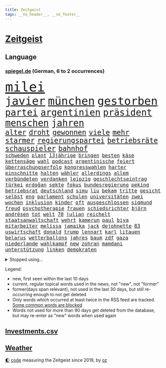 ```yaml
---
title: Zeitgeist
tags: __no_header__, __no_footer__
---
```


# [Zeitgeist](https://oliz.io/zeitgeist/)

## Language

<h3><a href="https://www.spiegel.de" target="_blank">spiegel.de</a> (German, 6 to 2 occurrences)</h3>
<p style="font-family:monospace">
<span style="font-size:32pt"><a href="news_links.html#milei" class="current">milei</a></span>
<br>
<span style="font-size:27pt"><a href="news_links.html#javier" class="current">javier</a></span>
<span style="font-size:27pt"><a href="news_links.html#münchen" class="current">münchen</a></span>
<span style="font-size:27pt"><a href="news_links.html#gestorben" class="current">gestorben</a></span>
<br>
<span style="font-size:22pt"><a href="news_links.html#partei" class="current">partei</a></span>
<span style="font-size:22pt"><a href="news_links.html#argentinien" class="current">argentinien</a></span>
<span style="font-size:22pt"><a href="news_links.html#präsident" class="current">präsident</a></span>
<span style="font-size:22pt"><a href="news_links.html#menschen" class="current">menschen</a></span>
<span style="font-size:22pt"><a href="news_links.html#jahren" class="current">jahren</a></span>
<br>
<span style="font-size:17pt"><a href="news_links.html#alter" class="current">alter</a></span>
<span style="font-size:17pt"><a href="news_links.html#droht" class="current">droht</a></span>
<span style="font-size:17pt"><a href="news_links.html#gewonnen" class="current">gewonnen</a></span>
<span style="font-size:17pt"><a href="news_links.html#viele" class="current">viele</a></span>
<span style="font-size:17pt"><a href="news_links.html#mehr" class="current">mehr</a></span>
<span style="font-size:17pt"><a href="news_links.html#starmer" class="current">starmer</a></span>
<span style="font-size:17pt"><a href="news_links.html#regierungspartei" class="current">regierungspartei</a></span>
<span style="font-size:17pt"><a href="news_links.html#betriebsräte" class="new">betriebsräte</a></span>
<span style="font-size:17pt"><a href="news_links.html#schauspieler" class="current">schauspieler</a></span>
<span style="font-size:17pt"><a href="news_links.html#bahnhof" class="current">bahnhof</a></span>
<br>
<span style="font-size:12pt"><a href="news_links.html#schweden" class="current">schweden</a></span>
<span style="font-size:12pt"><a href="news_links.html#plant" class="current">plant</a></span>
<span style="font-size:12pt"><a href="news_links.html#13jährige" class="current">13jährige</a></span>
<span style="font-size:12pt"><a href="news_links.html#bringen" class="current">bringen</a></span>
<span style="font-size:12pt"><a href="news_links.html#besten" class="current">besten</a></span>
<span style="font-size:12pt"><a href="news_links.html#käse" class="current">käse</a></span>
<span style="font-size:12pt"><a href="news_links.html#kettensäge" class="new">kettensäge</a></span>
<span style="font-size:12pt"><a href="news_links.html#wahl" class="current">wahl</a></span>
<span style="font-size:12pt"><a href="news_links.html#podcast" class="current">podcast</a></span>
<span style="font-size:12pt"><a href="news_links.html#argentinische" class="new">argentinische</a></span>
<span style="font-size:12pt"><a href="news_links.html#feiert" class="current">feiert</a></span>
<span style="font-size:12pt"><a href="news_links.html#überraschungserfolg" class="new">überraschungserfolg</a></span>
<span style="font-size:12pt"><a href="news_links.html#kongresswahlen" class="new">kongresswahlen</a></span>
<span style="font-size:12pt"><a href="news_links.html#harter" class="current">harter</a></span>
<span style="font-size:12pt"><a href="news_links.html#einschnitte" class="current">einschnitte</a></span>
<span style="font-size:12pt"><a href="news_links.html#halten" class="current">halten</a></span>
<span style="font-size:12pt"><a href="news_links.html#wähler" class="current">wähler</a></span>
<span style="font-size:12pt"><a href="news_links.html#allerdings" class="current">allerdings</a></span>
<span style="font-size:12pt"><a href="news_links.html#allem" class="current">allem</a></span>
<span style="font-size:12pt"><a href="news_links.html#verbündeten" class="current">verbündeten</a></span>
<span style="font-size:12pt"><a href="news_links.html#verdanken" class="current">verdanken</a></span>
<span style="font-size:12pt"><a href="news_links.html#leipzig" class="current">leipzig</a></span>
<span style="font-size:12pt"><a href="news_links.html#geschlechtseintrag" class="current">geschlechtseintrag</a></span>
<span style="font-size:12pt"><a href="news_links.html#türkei" class="current">türkei</a></span>
<span style="font-size:12pt"><a href="news_links.html#erdoğan" class="current">erdoğan</a></span>
<span style="font-size:12pt"><a href="news_links.html#sekte" class="new">sekte</a></span>
<span style="font-size:12pt"><a href="news_links.html#fokus" class="current">fokus</a></span>
<span style="font-size:12pt"><a href="news_links.html#bundesregierung" class="current">bundesregierung</a></span>
<span style="font-size:12pt"><a href="news_links.html#peking" class="current">peking</a></span>
<span style="font-size:12pt"><a href="news_links.html#betriebsrat" class="new">betriebsrat</a></span>
<span style="font-size:12pt"><a href="news_links.html#deutschland" class="current">deutschland</a></span>
<span style="font-size:12pt"><a href="news_links.html#simu" class="new">simu</a></span>
<span style="font-size:12pt"><a href="news_links.html#liu" class="new">liu</a></span>
<span style="font-size:12pt"><a href="news_links.html#bekam" class="current">bekam</a></span>
<span style="font-size:12pt"><a href="news_links.html#tritte" class="new">tritte</a></span>
<span style="font-size:12pt"><a href="news_links.html#gesicht" class="current">gesicht</a></span>
<span style="font-size:12pt"><a href="news_links.html#selbst" class="current">selbst</a></span>
<span style="font-size:12pt"><a href="news_links.html#eng" class="current">eng</a></span>
<span style="font-size:12pt"><a href="news_links.html#parlament" class="current">parlament</a></span>
<span style="font-size:12pt"><a href="news_links.html#schulen" class="current">schulen</a></span>
<span style="font-size:12pt"><a href="news_links.html#universitäten" class="current">universitäten</a></span>
<span style="font-size:12pt"><a href="news_links.html#zwei" class="current">zwei</a></span>
<span style="font-size:12pt"><a href="news_links.html#wochen" class="current">wochen</a></span>
<span style="font-size:12pt"><a href="news_links.html#inklusion" class="current">inklusion</a></span>
<span style="font-size:12pt"><a href="news_links.html#kinder" class="current">kinder</a></span>
<span style="font-size:12pt"><a href="news_links.html#oft" class="current">oft</a></span>
<span style="font-size:12pt"><a href="news_links.html#ausgeschlossen" class="current">ausgeschlossen</a></span>
<span style="font-size:12pt"><a href="news_links.html#sigmund" class="new">sigmund</a></span>
<span style="font-size:12pt"><a href="news_links.html#freud" class="current">freud</a></span>
<span style="font-size:12pt"><a href="news_links.html#psychotherapie" class="current">psychotherapie</a></span>
<span style="font-size:12pt"><a href="news_links.html#frauen" class="current">frauen</a></span>
<span style="font-size:12pt"><a href="news_links.html#schiedsrichter" class="current">schiedsrichter</a></span>
<span style="font-size:12pt"><a href="news_links.html#björn" class="current">björn</a></span>
<span style="font-size:12pt"><a href="news_links.html#andrésen" class="new">andrésen</a></span>
<span style="font-size:12pt"><a href="news_links.html#tot" class="current">tot</a></span>
<span style="font-size:12pt"><a href="news_links.html#welt" class="current">welt</a></span>
<span style="font-size:12pt"><a href="news_links.html#70" class="current">70</a></span>
<span style="font-size:12pt"><a href="news_links.html#julian" class="current">julian</a></span>
<span style="font-size:12pt"><a href="news_links.html#reichelt" class="new">reichelt</a></span>
<span style="font-size:12pt"><a href="news_links.html#staatsanwaltschaft" class="current">staatsanwaltschaft</a></span>
<span style="font-size:12pt"><a href="news_links.html#wehrt" class="current">wehrt</a></span>
<span style="font-size:12pt"><a href="news_links.html#kamerun" class="current">kamerun</a></span>
<span style="font-size:12pt"><a href="news_links.html#paul" class="current">paul</a></span>
<span style="font-size:12pt"><a href="news_links.html#biya" class="current">biya</a></span>
<span style="font-size:12pt"><a href="news_links.html#mitarbeiter" class="current">mitarbeiter</a></span>
<span style="font-size:12pt"><a href="news_links.html#melissa" class="current">melissa</a></span>
<span style="font-size:12pt"><a href="news_links.html#jamaika" class="current">jamaika</a></span>
<span style="font-size:12pt"><a href="news_links.html#jack" class="current">jack</a></span>
<span style="font-size:12pt"><a href="news_links.html#dejohnette" class="new">dejohnette</a></span>
<span style="font-size:12pt"><a href="news_links.html#83" class="current">83</a></span>
<span style="font-size:12pt"><a href="news_links.html#uswirtschaft" class="current">uswirtschaft</a></span>
<span style="font-size:12pt"><a href="news_links.html#donald" class="current">donald</a></span>
<span style="font-size:12pt"><a href="news_links.html#trump" class="current">trump</a></span>
<span style="font-size:12pt"><a href="news_links.html#lennart" class="new">lennart</a></span>
<span style="font-size:12pt"><a href="news_links.html#karl" class="current">karl</a></span>
<span style="font-size:12pt"><a href="news_links.html#litauen" class="current">litauen</a></span>
<span style="font-size:12pt"><a href="news_links.html#belarus" class="current">belarus</a></span>
<span style="font-size:12pt"><a href="news_links.html#wetterballons" class="new">wetterballons</a></span>
<span style="font-size:12pt"><a href="news_links.html#jahres" class="current">jahres</a></span>
<span style="font-size:12pt"><a href="news_links.html#baum" class="current">baum</a></span>
<span style="font-size:12pt"><a href="news_links.html#zdf" class="current">zdf</a></span>
<span style="font-size:12pt"><a href="news_links.html#gaza" class="current">gaza</a></span>
<span style="font-size:12pt"><a href="news_links.html#niederlande" class="current">niederlande</a></span>
<span style="font-size:12pt"><a href="news_links.html#wahlkampf" class="current">wahlkampf</a></span>
<span style="font-size:12pt"><a href="news_links.html#new" class="current">new</a></span>
<span style="font-size:12pt"><a href="news_links.html#zohran" class="current">zohran</a></span>
<span style="font-size:12pt"><a href="news_links.html#mamdani" class="current">mamdani</a></span>
<span style="font-size:12pt"><a href="news_links.html#unterstützung" class="current">unterstützung</a></span>
<span style="font-size:12pt"><a href="news_links.html#linken" class="current">linken</a></span>
<span style="font-size:12pt"><a href="news_links.html#demokraten" class="current">demokraten</a></span>
</p>
<details>
<summary>Stopped using...</summary>
<p class="former" style="font-size:12pt">
gerüchte(1832) beispiel(1830) gesunken(1830) strafen(1830) bitte(1828) fanden(1828) halle(1828) material(1828) nationen(1828) besetzt(1827) führende(1827) rheinlandpfalz(1827) sicherheitsbehörden(1827) superstar(1827) vergeblich(1827) abend(1826) geliefert(1826) jüngste(1826) philippinen(1826) tödlicher(1826) flüchtlinge(1825) greifen(1825) persönliche(1825) termin(1825) verbieten(1825) verschwunden(1825) 300(1824) spott(1824) teilnehmen(1824) vergleich(1824) zurzeit(1824) 33(1823) altes(1823) dementiert(1823) dreimal(1823) mittelmeer(1823) alexej(1822) kanzleramt(1822) löste(1822) mario(1822) nawalny(1822) trennen(1822) unabhängige(1822) endgültig(1821) massive(1821) 31(1820) allianz(1820) fdp(1820) obama(1820) produktion(1820) regt(1820) amerika(1819) annalena(1819) athleten(1819) baerbock(1819) freiheit(1819) mörder(1819) online(1819) vorjahr(1819) gebaut(1818) null(1818) nutzte(1817) reißt(1817) aufgehoben(1816) schien(1816) standen(1815) vieler(1815) möglichst(1814) taiwan(1814) befreien(1812) gestürzt(1812) zugelassen(1810) einschränkungen(1809) globale(1808) herz(1808) schrecken(1805) garten(1804) katholischen(1804) holte(1798) hafen(1797) produziert(1795) hilfen(1794) einkommen(1792) popstar(1792) solchen(1792) schützt(1789) staatlichen(1784) einblicke(1776) rache(1767) sammeln(1765) einfache(1755) berichtete(1735) carlos(1680) sahra(1679) wagenknecht(1679) rumänien(1649) 38(1600) müll(1577) kuriose(1524) mike(1494) investiert(1492) gehälter(1487) halbes(1447) außenministerin(1438) luftwaffe(1432) unserem(1416) überwachung(1360) unmittelbar(1307) schlamm(1256) umstände(1253) verhängnis(1252) lob(1221) sexuell(1221) trans(1198) verzeichnet(1192) erdbeben(1191) weitergehen(1183) fassungslos(1181) legal(1181) revolution(1175) island(1159) durchs(1156) schickte(1138) fliegt(1112) versehen(1098) rückstand(1088) deuten(1085) außenpolitik(1077) billigt(1065) redet(1061) deutschlandticket(1044) steigern(1039) flogen(1037) überschritten(1024) heimische(1017) wand(1001) demonstriert(1000) zwingt(998) verdächtigt(994) alcaraz(988) islamistischen(985) uefa(974) vereinten(954) zogen(953) darmstadt(949) laden(942) heimlich(926) hauptrolle(925) wohnen(925) fühlte(893) vergeltung(889) auswirken(881) berühmtesten(880) schlagabtausch(871) schuldenbremse(845) rechtsextremer(844) zwischenfall(836) erderwärmung(822) stockt(821) nahostkonflikt(819) service(807) bewaffnete(806) wmtitel(806) nächster(801) chancenlos(784) ausnahmezustand(783) verkehrsunfall(782) tisch(771) schwachen(770) besserung(759) comedian(751) belästigt(749) ausbruch(748) tatverdächtiger(737) attentat(719) 1990(716) stimmte(716) schmerzen(715) reagierten(714) bereiten(708) bsw(697) beschuldigte(693) gespalten(679) bedrängnis(668) indischen(668) größe(660) unwahrscheinlich(657) zeitalter(655) huthimiliz(650) umfangreiche(646) huthis(645) operation(640) mangelnde(637) wettkampf(632) briten(628) verwehrt(627) format(625) spiegelredakteur(625) verbündete(616) kontroversen(605) gerieten(591) wütet(591) rasch(589) wirtschaftskrise(587) stewart(585) möglichkeit(584) superstars(584) kreativ(581) höchstwert(576) gleiche(575) marihuana(571) jamal(565) musiala(565) boss(564) spielten(559) einblick(555) elefanten(549) denkbar(546) ursachen(546) 44(542) brände(540) akteure(538) flut(529) quartal(528) jessica(527) rechtsstreit(522) depression(520) rafael(520) besitzt(514) perfekt(513) sportlerinnen(511) gemessen(504) feinde(494) ereignisse(492) laufbahn(487) urteile(482) bürgerinnen(474) wachsende(473) gleichen(471) kontinent(471) telefon(456) entsprechenden(453) anruf(451) erschüttern(451) kalkül(451) bundesnetzagentur(442) vorgeschlagen(442) ahmed(436) zögern(434) nähert(430) jemen(426) nächstes(425) scheiterten(424) kriege(423) todesfälle(423) vermeidet(418) besetzen(417) unabhängigkeit(414) astronomie(411) plattformen(411) 2011(410) ausgetauscht(406) fläche(406) parallelen(405) abgesetzt(402) biografie(402) gewandt(400) parteifreund(398) baku(395) anzahl(392) einzelnen(392) tiefer(391) zeitung(384) jordanien(380) spiegelrecherchen(379) psg(376) königreich(372) ausgeliefert(363) brett(361) zulasten(360) harmlos(359) seitenhieb(358) fische(357) option(357) amtsantritt(356) ukrainepolitik(356) gebäuden(355) erik(352) maler(352) bundesrat(350) ausgegeben(342) hauptdarsteller(342) schwärmt(342) unterschiedlichen(341) selbstbewusst(340) beliebter(339) heutige(339) kliniken(339) pyrotechnik(339) exchef(336) kongress(331) altkanzler(326) gavin(326) runden(326) schuh(325) traditionell(324) kürzen(323) 500000(321) beliebte(321) delegation(317) therapeuten(315) ministerien(312) versus(312) begehrt(311) rechtsradikalen(307) ed(301) mobilität(301) sheeran(301) vereinigte(301) bezieht(300) verzicht(300) morddrohungen(297) bußgelder(294) spotify(293) zündet(292) absetzung(291) interessieren(291) konkurrent(291) nasa(291) adolf(289) dreh(289) bot(288) bip(287) erschlagen(287) erwartete(287) verwirrung(287) alsharaa(282) vereinbart(282) winzige(282) empfehlen(280) kauflaune(280) verlängern(277) freiwilligen(276) enthalten(272) slowene(272) bangkok(269) flugzeugabsturz(269) waldbrände(269) ruder(268) bewegte(267) skandale(266) trauerfeier(265) uran(265) regisseurin(264) menschengruppe(263) drücken(262) heidelberg(262) suchaktion(262) firewall(259) unschuldig(258) aufbau(257) rosa(257) kälte(255) natostaaten(255) posts(254) gift(253) newsom(253) unterrichtet(252) spannung(251) großartigen(250) agentur(249) gerückt(249) patricia(249) wirtschaftlich(248) chemnitz(247) gedenkfeier(247) sterne(244) pressefreiheit(242) auszuschließen(241) schärfer(241) transparenz(241) barcelonas(239) fatale(238) kanzleramtschef(237) oper(237) liveanalyse(236) hang(235) wimbledon(233) intendant(231) entführung(230) griechischen(229) marie(229) #metoo(228) unterzahl(228) massenproteste(227) landesweit(226) parteifreunde(226) unterscheiden(226) übergangspräsident(226) moderner(225) bullshit(223) rechnungshof(222) onlinehändler(221) salzburg(219) river(218) vorantreiben(218) rückzieher(217) trophäe(217) vergleiche(217) flüssigkeit(215) pascal(215) spiegeltalk(215) zweifelhafte(214) hendrik(213) zecken(212) cent(211) saturn(210) stemmen(210) freigang(209) beteiligte(208) wiederaufnahme(208) wüst(207) stach(206) stromausfall(206) 1860(205) galatasaray(205) kollidieren(205) 13000(203) beispiellosen(202) josé(202) taucher(202) diplomatischer(201) drohnenattacke(200) etat(200) kürzer(200) heimatschutzministerin(199) tusk(199) 14jährigen(198) flügen(198) gefüllt(197) anzüge(196) erzeugen(196) gekippt(196) indes(193) unangenehm(192) verfassungsgericht(191) autozulieferer(190) einzigen(190) vermissten(190) abschnitt(189) anerkannt(189) disney(189) verabschiedete(189) anpassung(187) bergsteiger(187) netanyahuregierung(187) memoiren(186) monatelangen(186) uskonzern(184) alexandria(183) jerusalem(183) mitbegründer(183) taiwans(183) einschränkung(182) ndr(182) ansagen(181) stich(181) wälder(181) harvard(180) aufreger(179) fernverkehr(179) erika(178) lichtjahre(178) psychologische(178) wertvolle(178) erfindet(177) fossilen(177) komplette(176) özel(176) bremse(175) prognose(175) hitzewellen(174) olympique(174) carrie(173) hoffmann(173) mischen(173) brannten(172) flossen(172) gewissheit(171) tötungsdelikt(170) sprengt(169) traurige(169) umgehend(168) özgür(168) aufnahme(167) inspiriert(167) unruhen(166) neunjähriger(165) 110(164) 89jährige(164) regenfällen(164) überflutungen(164) ambitionierten(163) arm(163) hobby(163) thorsten(163) laute(162) lebewesen(162) auftauchen(160) hindernis(160) telegram(160) unionspolitiker(160) algerien(159) arten(159) lästig(159) scharfen(159) schwersten(159) menendez(158) lokal(157) schränkt(157) 15jähriger(156) handelsabkommen(155) kremlsprecher(155) label(155) nordkoreas(155) trotzte(155) wednesday(155) aß(154) genozid(154) gestiegenen(153) aggressiver(152) finde(152) kippt(152) kreuzfahrtschiff(152) usjustizministerium(152) carey(151) hai(151) mariah(151) außergewöhnlichen(150) fremden(150) routen(150) fed(149) verletzen(149) überdurchschnittlich(149) hatz(148) lola(148) mahmoud(148) türmen(148) jersey(147) schutzmaßnahmen(147) zugeschlagen(147) betrunken(146) einstufung(146) hektar(146) traditionsklub(146) ansturm(145) ankündigung(144) historischem(144) renten(144) sommerpause(144) ausfall(142) weiblicher(142) kindesmissbrauch(141) oppositionsführer(141) schlangen(141) rückläufig(140) wanderung(140) historikerin(139) promis(139) teamchef(139) vorgaben(139) ansage(138) exkanzler(138) kampfjet(138) harren(137) kampfflugzeuge(137) passierte(137) schwerdtner(137) 300000(136) chefsache(135) doppelten(135) mieter(135) plötzlichen(135) regionalverkehr(135) miene(134) zeitfahren(134) gewalttätigen(133) fraglich(132) landschaft(132) syriens(132) variante(132) xatar(132) vergessene(131) 140(129) nachteile(129) schlägerei(129) exklusiven(128) madonna(128) registriert(128) verzweifeln(128) bedrohungslage(127) iranischer(127) picasso(127) unterbrechen(127) zwecke(127) kichips(126) timo(126) bahnverkehr(125) ermordung(125) gegessen(125) kontrahenten(124) ausbrechen(123) gekündigt(122) längeren(122) stau(122) befürworten(121) verschüttet(121) koblenz(120) rückruf(120) schwingt(120) vermittlung(120) harvarduniversität(119) weltbühne(119) hellt(118) objekt(118) stadien(118) volksfest(118) brettspiele(117) mietpreisbremse(117) verbrauchern(117) autofahrerin(116) chelsea(116) brigitte(115) demokrat(115) grundrechte(115) ökosystem(115) blatten(114) championsleaguesieger(114) drehbuch(114) betroffener(113) iaea(113) transfers(113) bergsturz(112) stürmt(112) trainers(112) ausgibt(111) eruption(111) gelöscht(111) videospiel(111) marseille(110) lehre(109) bestimmen(108) macrons(108) lilly(107) mittelstand(107) kontroverse(106) küsten(106) pablo(106) magabewegung(105) neffe(105) altersgrenze(104) altersgrenzen(104) fäuste(104) amoklauf(103) ferieninsel(103) luca(103) daily(102) erzfeind(102) farken(102) harz(102) lissabon(102) mediamarkt(102) neunjährigen(102) sydney(102) trinkt(102) ressort(101) aktiviert(100) sergio(100) erschreckend(99) militärhilfe(99) niederschläge(99) verwandt(99) bewahren(97) dürren(97) oberleitung(97) ruffalo(97) verzweiflung(97) israelirankonflikt(96) lehmann(96) hetze(95) horror(94) santorini(94) angereichertes(92) geschäftsfrau(92) grenzübergang(92) nonnen(92) überaus(92) geschlecht(91) musikalisch(91) niger(91) onlinebetrug(91) 76jährige(90) dazugehörigen(90) diva(90) gremium(90) kloster(90) leitzins(90) linkenchefin(90) popkultur(90) staatsangehörige(90) zuwanderern(90) einwandern(89) look(89) matthäus(89) nachzahlungen(89) aitana(87) bonmatí(87) bundeshaushalt(87) exfußballstar(87) weltmeere(87) gmbh(86) tropische(86) abgestellte(85) bob(85) freihandelsabkommen(85) homo(85) leuten(85) michelin(85) sapiens(85) ardsendung(84) flügeln(84) freiburger(84) gedenkstätte(84) invasive(84) jerry(84) matthew(84) steuerte(84) todes(84) verknüpft(84) datenschützer(83) haushaltsplan(83) gewalttäter(82) notwendigen(82) unbewaffnete(82) windböen(82) österreicherin(82) bibliotheken(81) einzel(81) nils(81) mr(80) afghanischen(79) faktor(79) südküste(79) vorräte(79) durchsuchen(78) konzernmutter(78) nordwesten(78) prostituierten(78) usmoderator(78) verfassungsrichter(78) beeindrucken(77) bewohnt(77) blaue(77) erkenne(77) generaldebatte(77) haushaltsdebatte(77) mischa(77) solidarisiert(77) sondersitzung(77) teleskop(77) virus(77) wehrte(77) aufsichtsgremium(76) profifußballer(76) schild(76) schlossen(76) zollhammer(76) aufklärungsflugzeug(75) erstem(75) kontaktierte(75) pegel(75) verrat(75) weltranglistenerste(75) bootsausflug(74) brisant(74) ertränkt(74) evenepoel(74) gesa(74) krause(74) kretschmer(74) remco(74) zulassung(74) 2036(73) arbeitnehmern(73) auffahrunfall(73) gelbe(73) neubau(73) praxen(73) richterkandidaten(73) grenzschützer(72) schaltete(72) schätzen(72) abgestürzten(71) chinesischem(71) darknet(71) dumitru(71) gedauert(71) grausam(71) gunn(71) hektik(71) merke(71) nachbauen(71) superman(71) antiisraelischer(70) ereignissen(70) forschungsstation(70) leichten(70) moulin(70) reinhardt(70) rouge(70) herausgefunden(69) vermittelte(69) ecuador(68) enthüllen(68) lutz(68) saftige(68) spiegelanalyse(68) strahlkraft(68) verpuffen(68) weggesperrt(68) brandt(67) late(67) schlesinger(67) spatenstich(67) ultrarechten(67) 95(66) anfängt(66) eindringlinge(66) emil(66) livesendung(66) mutmaßliches(66) sharaa(66) achteinhalb(65) exklusive(65) gewidmet(65) halbjahr(65) lacher(65) rivalin(65) stützpunkt(65) taifun(65) tropensturm(65) unerwünschten(65) pausiert(64) schließung(64) spektakulärer(64) strategischen(64) titanic(64) videoüberwacht(64) barack(63) baumgart(63) begrüßen(63) gebremst(63) humorvoll(63) julija(63) nawalnaja(63) palästinenserstaates(63) raumfahrtbehörde(63) rohstoffe(63) romanelli(63) vereinfachen(63) anhalten(62) einbürgerungen(62) palästinaaktivisten(62) strike(62) 47jähriger(61) fußballweltmeister(61) putinfreund(61) athletinnen(60) briefe(60) professionellen(60) überqueren(60) ankündigungen(59) glass(59) peichl(59) theorie(59) unfallort(59) thailands(58) tragik(58) wolke(58) ausnehmen(57) bookingcom(57) extremsportler(57) kugelbomben(57) ludwigshafen(57) luther(57) peskow(57) pilotprojekt(57) rang(57) silvester(57) stichelt(57) wonder(57) 35jährige(56) 7000(56) ausgleichen(56) erwischen(56) fantasiert(56) gewürdigt(56) häufigsten(56) krankhaften(56) römische(56) techkonzern(56) angelaufen(55) bootsführer(55) ständiger(55) tyler(55) usrapperin(55) dortige(54) exstaatschef(54) geförderten(54) jdcom(54) längste(54) verbrennen(54) zurückgeholt(54) gequält(53) kontrollierte(53) kostete(53) liebespaare(53) schwieriges(53) aalborg(52) andererseits(52) gesamtwertung(51) kigenerierten(51) maike(51) nationalpark(51) parteilose(51) rocksänger(51) steinschlag(51) vorleistung(51) bundesstraße(50) haltbar(50) heimlichen(50) kratzer(50) netzbetreiber(50) palästinas(50) wohnort(50) abhalten(49) butter(49) gebiete(49) kinoleinwand(49) leichtathletikwm(49) mitgerissen(49) schönheitsideale(49) welthandel(49) astronauten(48) bestellungen(48) einzusetzen(48) konzernspitze(48) kugelstoßen(48) kulisse(48) ludwigsburg(48) ogunleye(48) schulweg(48) sozialsysteme(48) tiefgreifende(48) yemisi(48) khalil(47) leidenschaftlich(47) palästinaaktivist(47) rechtsextremem(47) sotschi(47) ausstellungen(46) schwert(46) sparmaßnahme(46) abschottung(45) anwesenden(45) auktionshaus(45) gründung(45) meeresforscher(45) regierungsvertreter(45) abgewinnen(44) autorennen(44) beschwerte(44) erschütterungen(44) gender(44) mecklenburg(44) verbrennungen(44) aufeinandertreffen(43) ausgewählte(43) dient(43) leonie(43) mourinho(43) schöne(43) unosicherheitsrat(43) vergiftetes(43) behindert(42) bravo(42) crasht(42) einsteigen(42) jederzeit(42) mo(42) fossilien(41) gleichgewicht(41) katholischer(41) kulturkämpfer(41) time(41) wasserwerfer(41) verfassungstreue(40) wochenlanger(40) geschäftstüchtige(39) militärmanöver(39) oberbürgermeisterwahl(39) schmücken(39) witwe(39) bombardements(38) quallen(38) rooney(38) strauchelt(38) wirbelsturm(38) candace(37) luftverschmutzung(37) owens(37) sicherheitsexperten(37) zod(37) 29jährige(36) angelina(36) exnationalspieler(36) hausfrau(36) jolie(36) mitbewohnerin(36) vorkommen(36) zweijähriger(36) achtlos(35) carl(35) entsorgen(35) nachtleben(35) poltert(35) rotterdam(35) saale(35) sozialismus(35) statisten(35) venezuelas(35) wirkungslos(35) ägyptens(35) einfangen(34) herzustellen(34) moskauer(34) norditalien(34) scherzt(34) sogenanntes(34) angemessene(33) bosnien(33) dodik(33) eröffneten(33) milorad(33) normalen(33) saisonbeginn(33) beschwichtigt(32) identifizieren(32) innenpolitisch(32) kunstwerke(32) samuel(32) unoexperten(32) wacht(32) gina(31) klarmoderatorin(31) lückenkemper(31) rtlshow(31) alltägliche(30) angedeutet(30) commerzbank(30) exportüberschuss(30) ifogeschäftsklimaindex(30) kinos(30) kulturzentrum(30) schauspielstar(30) staatssekretär(30) unicredit(30) usgeschäft(30) eugen(29) gewaltiger(29) krokodile(29) unbekanntes(29) zentren(29) beiträgt(28) ernsthaft(28) knotenpunkt(28) lud(28) spendenaufruf(28) strafbar(28) arizona(27) bestiegen(27) finanzgeschäften(27) fünfzigerjahre(27) geburtstagsfeier(27) jahreszeiten(27) neuigkeiten(27) regnet(27) seth(27) spieltag(27) betrugsmaschen(26) email(26) entgeht(26) gabriel(26) pferden(26) potenziellen(26) potsdamer(26) rihanna(26) sanaa(26) 1993(25) ausgenutzt(25) brutalen(25) crime(25) dicken(25) hensel(25) lyle(25) paares(25) techfirmen(25) vergiftung(25) doppelte(24) entführte(24) hausarzt(24) melbourne(24) armeechef(23) benachteiligt(23) karim(23) koalitionsstreit(23) promi(23) seilen(23) geschmäht(22) nachfolgerin(22) bezüglich(21) filderstadt(21) hoffenheim(21) jaguar(21) kirmes(21) rover(21) stromnetz(21) verbale(21) 02(20) falschparken(20) halfen(20) martialisch(20) unovollversammlung(20) überraschender(20) fluggäste(19) fossiler(19) gekentert(19) metier(19) nrwministerpräsident(19) süffisanten(19) ableger(18) anzuschnallen(18) forschungsinstitute(18) pünktlich(18) quinn(18) schwachem(18) talkshow(18) gekracht(17) manns(17) pension(17) abwasser(16) detroit(16) elektrofachmärkte(16) grundsätzliches(16) jets(16) nikola(16) rekordwert(16) standstreifen(16) urinieren(16) wayne(16) eineinhalb(15) koffern(15) krankheitserreger(15) mahlzeit(15) nachbarin(15) stallorder(15) verwahrt(15) wohlsten(15) anhaltenden(14) erbschaft(14) formel1qualifying(14) guterres(14) innensenator(14) slowenien(14) unterrichten(14) astronautinnen(13) chp(13) daviscupkapitän(13) dopingspielen(13) dänemarks(13) eigenschaften(13) irritierenden(13) laufstegen(13) stichverletzungen(13) begründete(12) demut(12) gelegt(12) rückfall(12) sportverbände(12) zusammengestellt(12) 210(11) anlauf(11) eingefroren(11) terminal(11) unberechenbar(11) unogeneralsekretär(11) usbotschafter(11) vorstellbar(11)
</p>
</details>
<p>Legend:
<ul>
<li><span class="new">new</span>, first seen within the last 10 days</li>
<li><span class="current">current</span>, regular topical words used in the news, not "new", not "former"</li>
<li><span class="former">former(days span relevant)</span>, not used in the last 30 days, but still re-occurring enough to not get deleted</li>
<li>Only words which occurred at least twice in the RSS feed are tracked. <a href="language/filters.py">Some common words are blocked</a></li>
<li>Words not used for more than 90 days get deleted from the database, but may re-enter as "new" words when used again</li>
</ul>
</p>

## [Investments](investments.html)[.csv](investments.csv)

## [Weather](weather.html)

<footer>
<a href="javascript:toggleTheme()" class="nav">🌓</a>
<a href="https://github.com/ooz/zeitgeist">code</a> measuring the Zeitgeist since 2019, by <a href="https://oliz.io">oz</a>
</footer>

